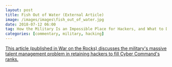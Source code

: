 ```yaml
---
layout: post
title: Fish Out of Water (External Article)
image: /images/images\fish_out_of_water.jpg
date: 2018-07-12 06:00
tag: How the Military Is an Impossible Place for Hackers, and What to Do About It
categories: [commentary, military, hacking]
---
```

[1]: https://warontherocks.com/2018/07/fish-out-of-water-how-the-military-is-an-impossible-place-for-hackers-and-what-to-do-about-it/

[This article (published in War on the Rocks) discusses the military's massive talent management problem in retaining hackers to fill Cyber Command's ranks.][1]
